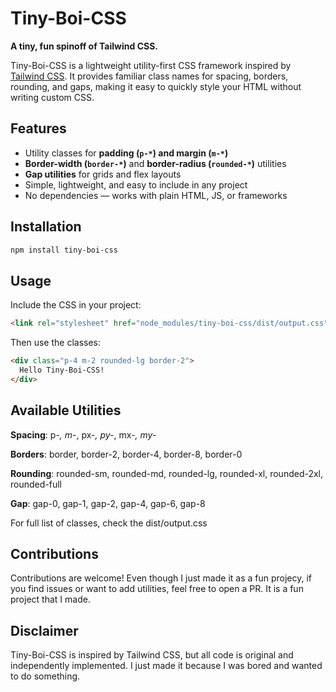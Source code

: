 # Tiny-Boi-CSS

**A tiny, fun spinoff of Tailwind CSS.**  

Tiny-Boi-CSS is a lightweight utility-first CSS framework inspired by [Tailwind CSS](https://tailwindcss.com). It provides familiar class names for spacing, borders, rounding, and gaps, making it easy to quickly style your HTML without writing custom CSS.

## Features

- Utility classes for **padding (`p-*`) and margin (`m-*`)**
- **Border-width (`border-*`)** and **border-radius (`rounded-*`)** utilities
- **Gap utilities** for grids and flex layouts
- Simple, lightweight, and easy to include in any project
- No dependencies — works with plain HTML, JS, or frameworks

## Installation

```bash
npm install tiny-boi-css
```

## Usage

Include the CSS in your project:

```html
<link rel="stylesheet" href="node_modules/tiny-boi-css/dist/output.css">
```

Then use the classes:
```html
<div class="p-4 m-2 rounded-lg border-2">
  Hello Tiny-Boi-CSS!
</div>
```

## Available Utilities

**Spacing**: p-*, m-*, px-*, py-*, mx-*, my-*

**Borders**: border, border-2, border-4, border-8, border-0

**Rounding**: rounded-sm, rounded-md, rounded-lg, rounded-xl, rounded-2xl, rounded-full

**Gap**: gap-0, gap-1, gap-2, gap-4, gap-6, gap-8

For full list of classes, check the dist/output.css

## Contributions
Contributions are welcome! Even though I just made it as a fun projecy, if you find issues or want to add utilities, feel free to open a PR.
It is a fun project that I made.

## Disclaimer
Tiny-Boi-CSS is inspired by Tailwind CSS, but all code is original and independently implemented. I just made it because I was bored and wanted to do something.
